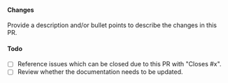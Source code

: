 #### Changes

Provide a description and/or bullet points to describe the changes in this PR.

#### Todo

- [ ] Reference issues which can be closed due to this PR with "Closes #x".
- [ ] Review whether the documentation needs to be updated.
